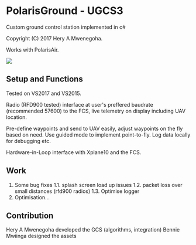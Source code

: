 # PolarisGround - UGCS3
Custom ground control station implemented in c#

Copyright (C) 2017 Hery A Mwenegoha.

Works with PolarisAir.

![](../master/images/Polaris_UGCS3.PNG)

## Setup and Functions
Tested on VS2017 and VS2015.

Radio (RFD900 tested) interface at user's preffered baudrate (recommended 57600) to the FCS, live telemetry on display including UAV location.

Pre-define waypoints and send to UAV easily, adjust waypoints on the fly based on need. Use guided mode to implement point-to-fly. Log data locally for debugging etc. 

Hardware-in-Loop interface with Xplane10 and the FCS. 

## Work
1. Some bug fixes 
  1.1. splash screen load up issues
  1.2. packet loss over small distances (rfd900 radios)
  1.3. Optimise logger
2. Optimisation...

## Contribution
Hery A Mwenegoha developed the GCS (algorithms, integration)
Bennie Mwiinga designed the assets
